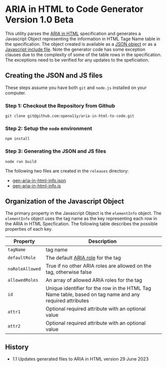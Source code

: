 # ARIA in HTML to Code Generator Version 1.0 Beta

This utility parses the [ARIA in HTML](https://www.w3.org/TR/html-aria/) specification and generates a Javascript Object representing the information in HTML Tage Name table in the specification.  The object created is available as a [JSON object](releases/ariaInHtmlInfo.json) or as a [Javascript include file](releases/ariaInHtmlInfo.js).  Note the generator code has some exception clauses due to the complexity of some of the table rows in the specification.  The exceptions need to be verified for any updates to the speficiation.

## Creating the JSON and JS files

These steps assume you have both `git` and `node.js` installed on your computer.

### Step 1: Checkout the Repository from Github

```git clone git@github.com:opena11y/aria-in-html-to-code.git```

### Step 2: Setup the `node` environment

```npm install```

### Step 3: Generating the JSON and JS files

```node run build```

The following two files are created in the `releases` directory:

* [gen-aria-in-html-info.json](releases/gen-aria-in-html-info.json)
* [gen-aria-in-html-info.js](releases/gen-aria-in-html-info.js)

## Organization of the Javascript Object

The primary property in the Javascript Object is the `elementInfo` object.  The `elementInfo` object uses the tag name as the key representing each row in the ARIA in HTML Specfication.  The following table describes the possible properties of each key.

| Property        | Description  |
|-----------------|---|
| `tagName`       | tag name |
| `defaultRole`   | The default [ARIA role](https://www.w3.org/TR/wai-aria/#role_definitions) for the tag  |
| `noRoleAllowed` | True if no other ARIA roles are allowed on the tag, otherwise false  |
| `allowedRoles`  | An array of allowed ARIA roles for the tag  |
| `id`            | Unique identifier for the row in the HTML Tag Name table, based on tag name and any required attributes  |
| `attr1`         | Optional required attribute with an optional value |
| `attr2`         | Optional required attribute with an optional value |


## History

* 1.1 Updates generated files to ARIA in HTML version 29 June 2023
